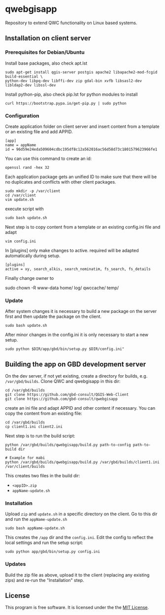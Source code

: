 # qwebgisapp

Repository to extend QWC functionality on Linux based systems.

## Installation on client server

### Prerequisites for Debian/Ubuntu

Install base packages, also check apt.lst 

```
sudo apt-get install qgis-server postgis apache2 libapache2-mod-fcgid build-essential \
python-dev libpq-dev libffi-dev zip gdal-bin xvfb libsasl2-dev libldap2-dev libssl-dev
```

Install python-pip, also check pip.lst for python modules to install

```
curl https://bootstrap.pypa.io/get-pip.py | sudo python
```

### Configuration

Create application folder on client server and insert content from a template or an existing file and add APPID. 

```
[app]
name = appName
id = 96d59e24eda509604cdbc195df8c12a562016ac56d58d73c1801579623966fe1
```

You can use this command to create an id:

```
openssl rand -hex 32
```

Each application package gets an unified ID to make sure that there will be 
no duplicates and conflicts with other client packages.

```
sudo mkdir -p /var/client
cd /var/client
vim update.sh
```

execute script with

```
sudo bash update.sh
```

Next step is to copy content from a template or an existing config.ini 
file and adapt

```
vim config.ini
```

In [plugins] only make changes to active. required will be adapted automatically 
during setup.

```
[plugins]
active = xy, search_alkis, search_nominatim, fs_search, fs_details
```

Finally change owner to 

sudo chown -R www-data home/ log/ qwccache/ temp/

### Update

After system changes it is necessary to build a new package on the server first and then 
update the package on the client.

```
sudo bash update.sh
```

After minor changes in the config.ini it is only necessary to start a new setup.

```
sudo python $DIR/app/gbd/bin/setup.py $DIR/config.ini"
```

## Building the app on GBD development server

On the dev server, if not yet existing, create a directory for builds, e.g. 
`/var/gbd/builds`. Clone QWC and qwebgisapp in this dir:

```
cd /var/gbd/builds
git clone https://github.com/gbd-consult/QGIS-Web-Client
git clone https://github.com/gbd-consult/qwebgisapp
```

create an ini file and adapt APPID and other content if necessary. You can copy the content from an existing file:

```
cd /var/gbd/builds
cp client1.ini client2.ini
```

Next step is to run the build script:

```
python /var/gbd/builds/qwebgisapp/build.py path-to-config path-to-build dir

# Example for mabi
python /var/gbd/builds/qwebgisapp/build.py /var/gbd/builds/client1.ini /var/client/builds
```

This creates two files in the build dir:

- `<appID>.zip`
- `appName-update.sh`

### Installation

Upload `zip` and `update.sh` in a specific directory on the client. Go to this dir and run the `appName-update.sh`

```
sudo bash appName-update.sh
```

This creates the `/app` dir and the `config.ini`. Edit the config to reflect the local settings and run the setup script:

```
sudo python app/gbd/bin/setup.py config.ini
```

### Updates

Build the zip file as above, upload it to the client (replacing any existing zips) and re-run the "Installation" step.


## License

This program is free software. It is licensed under the the [MIT License](http://www.opensource.org/licenses/MIT).
